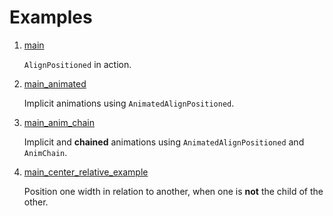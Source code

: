 # Examples

1. <a href="https://github.com/marcglasberg/align_positioned/blob/master/example/lib/main.dart">main</a>

    `AlignPositioned` in action.

2. <a href="https://github.com/marcglasberg/align_positioned/blob/master/example/lib/main_animated.dart">main_animated</a>

    Implicit animations using `AnimatedAlignPositioned`.

3. <a href="https://github.com/marcglasberg/align_positioned/blob/master/example/lib/main_anim_chain.dart">main_anim_chain</a>

    Implicit and **chained** animations using `AnimatedAlignPositioned` and `AnimChain`.

4. <a href="https://github.com/marcglasberg/align_positioned/blob/master/example/lib/main_center_relative_example.dart">main_center_relative_example</a>

    Position one width in relation to another, when one is **not** the child of the other.
   


